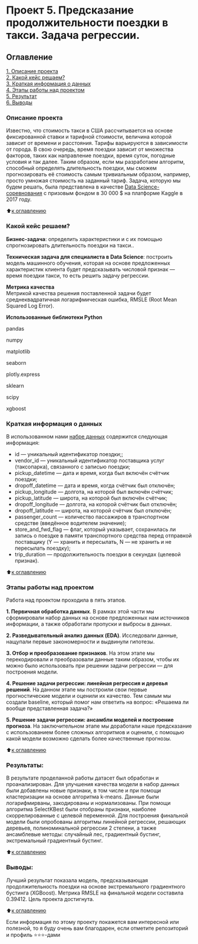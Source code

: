 # Проект 5. Предсказание продолжительности поездки в такси. Задача регрессии.

## Оглавление  
[1. Описание проекта](README.md#Описание-проекта)  
[2. Какой кейс решаем?](README.md#Какой-кейс-решаем)  
[3. Краткая информация о данных](README.md#Краткая-информация-о-данных)  
[4. Этапы работы над проектом](README.md#Этапы-работы-над-проектом)  
[5. Результат](README.md#Результат)    
[6. Выводы](README.md#Выводы) 

### Описание проекта    
Известно, что стоимость такси в США рассчитывается на основе фиксированной ставки и тарифной стоимости, величина которой зависит от времени и расстояния. Тарифы варьируются в зависимости от города. В свою очередь, время поездки зависит от множества факторов, таких как направление поездки, время суток, погодные условия и так далее. Таким образом, если мы разработаем алгоритм, способный определять длительность поездки, мы сможем прогнозировать её стоимость самым тривиальным образом, например, просто умножая стоимость на заданный тариф.
Задача, которую мы будем решать, была представлена в качестве [Data Science-соревнования](https://www.kaggle.com/competitions/nyc-taxi-trip-duration/overview) с призовым фондом в 30 000 $ на платформе Kaggle в 2017 году.

:arrow_up:[к оглавлению](README.md#Оглавление)

### Какой кейс решаем?    
**Бизнес-задача**: определить характеристики и с их помощью спрогнозировать длительность поездки на такси..

**Техническая задача для специалиста в Data Science**: построить модель машинного обучения, которая на основе предложенных характеристик клиента будет предсказывать числовой признак — время поездки такси, то есть решить задачу регрессии.

**Метрика качества**     
Метрикой качества решения поставленной задачи будет среднеквадратичная логарифмическая ошибка, RMSLE (Root Mean Squared Log Error).

**Использованные библиотеки Python**

pandas

numpy

matplotlib

seaborn

plotly.express

sklearn

scipy

xgboost

### Краткая информация о данных
В использованном нами [набре данных](https://drive.google.com/file/d/1X_EJEfERiXki0SKtbnCL9JDv49Go14lF/view) содержится следующая информация:
* id — уникальный идентификатор поездки;;
* vendor_id — уникальный идентификатор поставщика услуг (таксопарка), связанного с записью поездки;
* pickup_datetime — дата и время, когда был включён счётчик поездки;
* dropoff_datetime — дата и время, когда счётчик был отключён;
* pickup_longitude — долгота, на которой был включён счётчик;
* pickup_latitude — широта, на которой был включён счётчик;
* dropoff_longitude — долгота, на которой счётчик был отключён;
* dropoff_latitude — широта, на которой счётчик был отключён;
* passenger_count — количество пассажиров в транспортном средстве (введённое водителем значение);
* store_and_fwd_flag — флаг, который указывает, сохранилась ли запись о поездке в памяти транспортного средства перед отправкой поставщику (Y — хранить и пересылать, N — не хранить и не пересылать поездку);
* trip_duration — продолжительность поездки в секундах (целевой признак).

:arrow_up:[к оглавлению](README.md#Оглавление)

### Этапы работы над проектом  
Работа над проектом проходила в пять этапов.

**1. Первичная обработка данных**. В рамках этой части мы сформировали набор данных на основе предложенных нам источников информации, а также обработали пропуски и выбросы в данных.

**2. Разведывательный анализ данных (EDA)**. Исследовали данные, нащупали первые закономерности и выдвинули гипотезы.

**3. Отбор и преобразование признаков**. На этом этапе мы перекодировали и преобразовали данные таким образом, чтобы их можно было использовать при решении задачи регрессии — для построения модели.

**4. Решение задачи регрессии: линейная регрессия и деревья решений**. На данном этапе мы построили свои первые прогностические модели и оценили их качество. Тем самым мы создали baseline, который помог нам ответить на вопрос: «Решаема ли вообще представленная задача?»

**5. Решение задачи регрессии: ансамбли моделей и построение прогноза**. На заключительном этапе мы доработали наше предсказание с использованием более сложных алгоритмов и оценили, с помощью какой модели возможно сделать более качественные прогнозы.

:arrow_up:[к оглавлению](README.md#Оглавление)

### Результаты:  
В результате проделанной работы датасет был обработан и проанализирован. Для улучшения качества модели в набор данных были добавлены новые признаки, в том числе и при помощи кластеризации на основе алгоритма k-means. Данные были логарифмирваны, закодированы и нормализованы. При помощи алгоритма SelectKBest были отобраны признаки, наиболее скоррелированные с целевой переменной. Для построения финальной модели были опробованы алгоритмы линейной регрессии, решающих деревьев, полиноминальной регрессии 2 степени, а также ансамблевые методы: случайный лес, градиентный бустинг, экстремальный градиентный бустинг.

:arrow_up:[к оглавлению](README.md#Оглавление)

### Выводы:  
Лучший результат показала модель, предсказывающая продолжительность поездки на основе экстремального градиентного бустинга (XGBoost). Метрика RMSLE на финальной модели составила 0.39412. Цель проекта достигнута.

:arrow_up:[к оглавлению](README.md#Оглавление)

Если информация по этому проекту покажется вам интересной или полезной, то я буду очень вам благодарен, если отметите репозиторий и профиль ⭐️⭐️⭐️-дами
